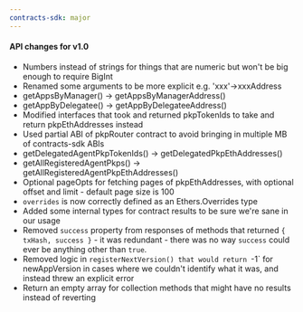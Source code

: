 ```yaml
---
contracts-sdk: major
---
```


#### API changes for v1.0

- Numbers instead of strings for things that are numeric but won't be big enough to require BigInt
- Renamed some arguments to be more explicit e.g. 'xxx'->xxxAddress
- getAppsByManager() -> getAppsByManagerAddress()
- getAppByDelegatee() -> getAppByDelegateeAddress()
- Modified interfaces that took and returned pkpTokenIds to take and return pkpEthAddresses instead
- Used partial ABI of pkpRouter contract to avoid bringing in multiple MB of contracts-sdk ABIs
- getDelegatedAgentPkpTokenIds() -> getDelegatedPkpEthAddresses()
- getAllRegisteredAgentPkps() -> getAllRegisteredAgentPkpEthAddresses()
- Optional pageOpts for fetching pages of pkpEthAddresses, with optional offset and limit - default page size is 100
- `overrides` is now correctly defined as an Ethers.Overrides type
- Added some internal types for contract results to be sure we're sane in our usage
- Removed `success` property from responses of methods that returned `{ txHash, success }` - it was redundant - there was no way `success` could ever be anything other than `true`.
- Removed logic in `registerNextVersion() that would return `-1` for newAppVersion in cases where we couldn't identify what it was, and instead threw an explicit error
- Return an empty array for collection methods that might have no results instead of reverting
